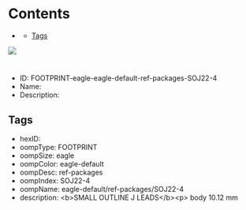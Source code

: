 



Contents
========

* [](#)
	* [Tags](#tags)
  
![][im]
# 

- ID: FOOTPRINT-eagle-eagle-default-ref-packages-SOJ22-4
- Name: 
- Description: 

## Tags

- hexID: 
- oompType: FOOTPRINT
- oompSize: eagle
- oompColor: eagle-default
- oompDesc: ref-packages
- oompIndex: SOJ22-4
- oompName: eagle-default/ref-packages/SOJ22-4
- description: &lt;b&gt;SMALL OUTLINE J LEADS&lt;/b&gt;&lt;p&gt;&#xD;
body 10.12 mm



[im]: image.png
